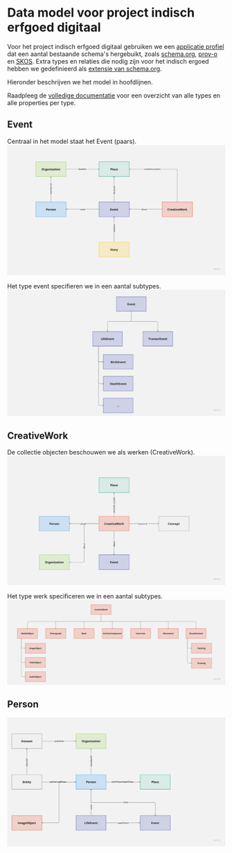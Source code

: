 # Data model voor project indisch erfgoed digitaal

Voor het project indisch erfgoed digitaal gebruiken we een [applicatie profiel](./jsonldcontext.jsonld) dat een aantal bestaande schema's hergebuikt, zoals [schema.org](http://schema.org), [prov-o](https://www.w3.org/TR/prov-o/) en [SKOS](https://www.w3.org/TR/2009/REC-skos-reference-20090818/). Extra types en relaties die nodig zijn voor het indisch ergoed hebben we gedefinieerd als [extensie van schema.org](./schema_ext-indischerfgoed.ttl). 

Hieronder beschrijven we het model in hoofdlijnen. 

Raadpleeg de [volledige documentatie](https://indischerfgoed.github.io/schema/) voor een overzicht van alle types en alle properties per type.

## Event
Centraal in het model staat het Event (paars). 
![Event model](./assets/event_model.jpg "Event model")

Het type event specifieren we in een aantal subtypes.
![Event types](./assets/event_types.jpg "Event types")

## CreativeWork
De collectie objecten beschouwen we als werken (CreativeWork). 
![Werk model](./assets/work_model.jpg "Werk model")

Het type werk specificeren we in een aantal subtypes.
![Werk types](./assets/work_types.jpg "Werk types")

## Person
![Person model](./assets/person_model.jpg "Person model")

